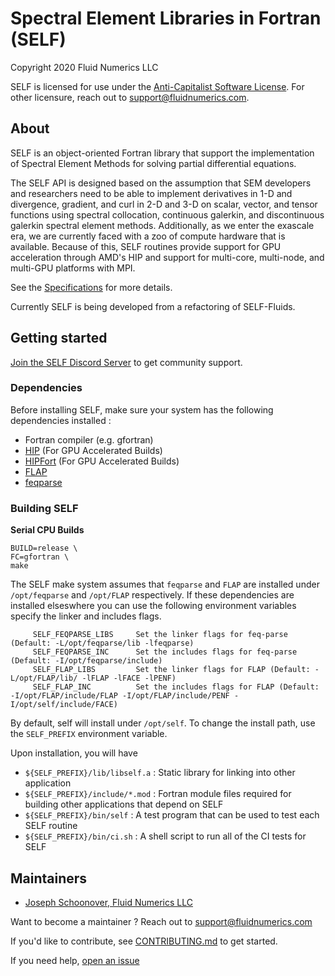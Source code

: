 # Spectral Element Libraries in Fortran (SELF)
Copyright 2020 Fluid Numerics LLC

SELF is licensed for use under the [Anti-Capitalist Software License](./LICENSE). For other licensure, reach out to support@fluidnumerics.com.

## About
SELF is an object-oriented Fortran library that support the implementation of Spectral Element Methods for solving partial differential equations.

The SELF API is designed based on the assumption that SEM developers and researchers need to be able to implement derivatives in 1-D and divergence, gradient, and curl in 2-D and 3-D on scalar, vector, and tensor functions using spectral collocation, continuous galerkin, and discontinuous galerkin spectral element methods. Additionally, as we enter the exascale era, we are currently faced with a zoo of compute hardware that is available. Because of this, SELF routines provide support for GPU acceleration through AMD's HIP and support for multi-core, multi-node, and multi-GPU platforms with MPI.

See the [Specifications](./SPECIFICATIONS.md) for more details.

Currently SELF is being developed from a refactoring of SELF-Fluids.

## Getting started
[Join the SELF Discord Server](https://discord.gg/57aNxcpYMW) to get community support.

### Dependencies
Before installing SELF, make sure your system has the following dependencies installed : 
* Fortran compiler (e.g. gfortran)
* [HIP](https://github.com/ROCm-Developer-Tools/HIP) (For GPU Accelerated Builds)
* [HIPFort](https://github.com/ROCmSoftwarePlatform/hipfort) (For GPU Accelerated Builds)
* [FLAP](https://github.com/szaghi/FLAP)
* [feqparse](https://github.com/FluidNumerics/feqparse)


### Building SELF

**Serial CPU Builds**
```
BUILD=release \
FC=gfortran \
make
```
The SELF make system assumes that `feqparse` and `FLAP` are installed under `/opt/feqparse` and `/opt/FLAP` respectively. If these dependencies are installed elseswhere you can use the following environment variables specify the linker and includes flags.
```
     SELF_FEQPARSE_LIBS     Set the linker flags for feq-parse (Default: -L/opt/feqparse/lib -lfeqparse)
     SELF_FEQPARSE_INC      Set the includes flags for feq-parse (Default: -I/opt/feqparse/include)
     SELF_FLAP_LIBS         Set the linker flags for FLAP (Default: -L/opt/FLAP/lib/ -lFLAP -lFACE -lPENF) 
     SELF_FLAP_INC          Set the includes flags for FLAP (Default: -I/opt/FLAP/include/FLAP -I/opt/FLAP/include/PENF -I/opt/self/include/FACE)
```
By default, self will install under `/opt/self`. To change the install path, use the `SELF_PREFIX` environment variable.

Upon installation, you will have
* `${SELF_PREFIX}/lib/libself.a` : Static library for linking into other application
* `${SELF_PREFIX}/include/*.mod` : Fortran module files required for building other applications that depend on SELF
* `${SELF_PREFIX}/bin/self` : A test program that can be used to test each SELF routine
* `${SELF_PREFIX}/bin/ci.sh` : A shell script to run all of the CI tests for SELF

## Maintainers
* [Joseph Schoonover, Fluid Numerics LLC](https://fluidnumerics.com/people/joe-schoonover)

Want to become a maintainer ? Reach out to support@fluidnumerics.com

If you'd like to contribute, see [CONTRIBUTING.md](./CONTRIBUTING.md) to get started.

If you need help, [open an issue](https://github.com/FluidNumerics/SELF/issues/new)

